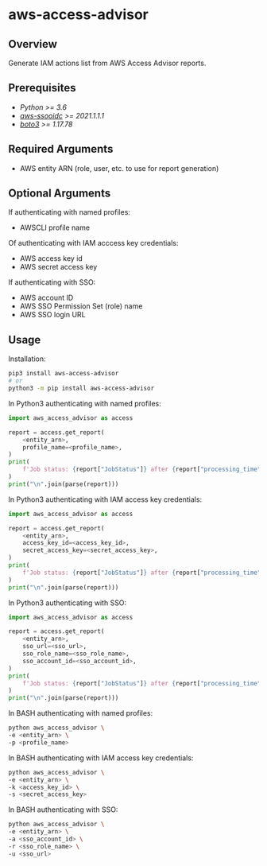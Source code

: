 **aws-access-advisor**
======================

Overview
--------

Generate IAM actions list from AWS Access Advisor reports.

Prerequisites
-------------

- *Python >= 3.6*
- *[aws-ssooidc](https://pypi.org/project/aws-ssooidc/) >= 2021.1.1.1*
- *[boto3](https://pypi.org/project/boto3/) >= 1.17.78*

Required Arguments
------------------

- AWS entity ARN (role, user, etc. to use for report generation)

Optional Arguments
------------------

If authenticating with named profiles:
- AWSCLI profile name

Of authenticating with IAM acccess key credentials:
- AWS access key id
- AWS secret access key

If authenticating with SSO:
- AWS account ID
- AWS SSO Permission Set (role) name
- AWS SSO login URL

Usage
-----

Installation:

```bash
pip3 install aws-access-advisor
# or
python3 -m pip install aws-access-advisor
```

In Python3 authenticating with named profiles:

```python
import aws_access_advisor as access

report = access.get_report(
    <entity_arn>,
    profile_name=<profile_name>,
)
print(
    f'Job status: {report["JobStatus"]} after {report["processing_time"]} second(s).'
)
print("\n".join(parse(report)))
```

In Python3 authenticating with IAM access key credentials:

```python
import aws_access_advisor as access

report = access.get_report(
    <entity_arn>,
    access_key_id=<access_key_id>,
    secret_access_key=<secret_access_key>,
)
print(
    f'Job status: {report["JobStatus"]} after {report["processing_time"]} second(s).'
)
print("\n".join(parse(report)))
```

In Python3 authenticating with SSO:

```python
import aws_access_advisor as access

report = access.get_report(
    <entity_arn>,
    sso_url=<sso_url>,
    sso_role_name=<sso_role_name>,
    sso_account_id=<sso_account_id>,
)
print(
    f'Job status: {report["JobStatus"]} after {report["processing_time"]} second(s).'
)
print("\n".join(parse(report)))
```

In BASH authenticating with named profiles:

```bash
python aws_access_advisor \
-e <entity_arn> \
-p <profile_name>
```

In BASH authenticating with IAM access key credentials:

```bash
python aws_access_advisor \
-e <entity_arn> \
-k <access_key_id> \
-s <secret_access_key>
```

In BASH authenticating with SSO:

```bash
python aws_access_advisor \
-e <entity_arn> \
-a <sso_account_id> \
-r <sso_role_name> \
-u <sso_url>
```
